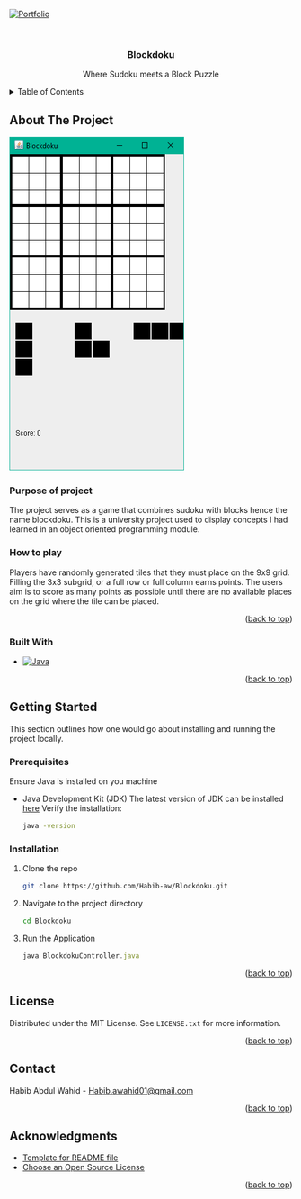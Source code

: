 <a id="readme-top"></a>

[![Portfolio][portfolio-shield]][portfolio-url]

<br />
<div align="center">
  <h3 align="center">Blockdoku</h3>
  <p align="center">
    Where Sudoku meets a Block Puzzle
  </p>
</div>

<!-- TABLE OF CONTENTS -->
<details>
  <summary>Table of Contents</summary>
  <ol>
    <li>
      <a href="#about-the-project">About The Project</a>
      <ul>
        <li><a href="#built-with">Built With</a></li>
      </ul>
    </li>
    <li>
      <a href="#getting-started">Getting Started</a>
      <ul>
        <li><a href="#prerequisites">Prerequisites</a></li>
        <li><a href="#installation">Installation</a></li>
      </ul>
    </li>
    <li><a href="#license">License</a></li>
    <li><a href="#contact">Contact</a></li>
    <li><a href="#acknowledgments">Acknowledgments</a></li>
  </ol>
</details>

<!-- ABOUT THE PROJECT -->

## About The Project

![Preview](images/preview.png)

### Purpose of project

The project serves as a game that combines sudoku with blocks hence the name blockdoku. This is a university project used to display concepts I had learned in an object oriented programming module.

### How to play

Players have randomly generated tiles that they must place on the 9x9 grid. Filling the 3x3 subgrid, or a full row or full column earns points. The users aim is to score as many points as possible until there are no available places on the grid where the tile can be placed.

<p align="right">(<a href="#readme-top">back to top</a>)</p>

### Built With

- [![Java][Java]][Java-url]

<p align="right">(<a href="#readme-top">back to top</a>)</p>

<!-- GETTING STARTED -->

## Getting Started

This section outlines how one would go about installing and running the project locally.

### Prerequisites

Ensure Java is installed on you machine

- Java Development Kit (JDK)
  The latest version of JDK can be installed [here](https://www.oracle.com/java/technologies/downloads/)
  Verify the installation:
  ```sh
  java -version
  ```

### Installation

1. Clone the repo
   ```sh
   git clone https://github.com/Habib-aw/Blockdoku.git
   ```
2. Navigate to the project directory
   ```sh
   cd Blockdoku
   ```
3. Run the Application
   ```js
   java BlockdokuController.java
   ```

<p align="right">(<a href="#readme-top">back to top</a>)</p>

<!-- LICENSE -->

## License

Distributed under the MIT License. See `LICENSE.txt` for more information.

<p align="right">(<a href="#readme-top">back to top</a>)</p>

<!-- CONTACT -->

## Contact

Habib Abdul Wahid - [Habib.awahid01@gmail.com](mailto:habib.awahid01@gmail.com)

<p align="right">(<a href="#readme-top">back to top</a>)</p>

<!-- ACKNOWLEDGMENTS -->

## Acknowledgments

- [Template for README file](https://github.com/othneildrew/Best-README-Template/blob/main/README.md)
- [Choose an Open Source License](https://choosealicense.com)

<p align="right">(<a href="#readme-top">back to top</a>)</p>

<!-- MARKDOWN LINKS & IMAGES -->
<!-- https://www.markdownguide.org/basic-syntax/#reference-style-links -->

[portfolio-shield]: https://img.shields.io/badge/Portfolio-000?style=for-the-badge&logo=web&logoColor=white
[portfolio-url]: https://habibabdulwahid.com/
[product-screenshot]: images/screenshot.png
[Java]: https://img.shields.io/badge/Java-007396?style=for-the-badge&logo=java&logoColor=white
[Java-url]: https://www.java.com/
